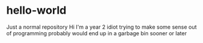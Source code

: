 # hello-world
Just a normal repository
Hi I'm a year 2 idiot trying to make some sense out of programming
probably would end up in a garbage bin sooner or later
